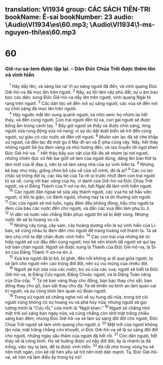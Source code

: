 translation: VI1934
group: CÁC SÁCH TIÊN-TRI
bookName: Ê-sai 
bookNumber: 23
audio: \Audio\VI1934\es\60.mp3; \Audio\VI1934\1-ms-nguyen-thi\es\60.mp3
-------

<div class="title"><h1>60</h1><h3>Giê-ru-sa-lem được lập lại. – Dân Đức Chúa Trời được thêm lên và vinh hiển</h3></div>
<span class="verse es_60_1"> <sup>1</sup> Hãy dấy lên, và sáng lòe ra! Vì sự sáng ngươi đã đến, và vinh quang Đức Giê-hô-va đã mọc lên trên ngươi. </span>
<span class="verse es_60_2"><sup>2</sup> Nầy, sự tối tăm vây phủ đất, sự u ám bao bọc các dân; song Đức Giê-hô-va dấy lên trên ngươi, vinh quang Ngài tỏ rạng trên ngươi. </span>
<span class="verse es_60_3"><sup>3</sup> Các dân tộc sẽ đến nơi sự sáng ngươi, các vua sẽ đến nơi sự chói sáng đã mọc lên trên ngươi. <br/></span>
<span class="verse es_60_4"> <sup>4</sup> Hãy ngước mắt lên xung quanh ngươi, và nhìn xem: họ nhóm lại hết thảy, và đến cùng ngươi, Con trai ngươi đến từ xa, con gái ngươi sẽ được bồng ẵm trong cánh tay. </span>
<span class="verse es_60_5"><sup>5</sup> Bấy giờ ngươi sẽ thấy và được chói sáng, lòng ngươi vừa rung động vừa nở nang; vì sự dư dật dưới biển sẽ trở đến cùng ngươi, sự giàu có các nước sẽ đến với ngươi. </span>
<span class="verse es_60_6"><sup>6</sup> Muôn vàn lạc đà sẽ che khắp xứ ngươi, cả đến lạc đà một gu ở Ma-đi-an và Ê-pha cũng vậy. Nầy, hết thảy những người Sê-ba đem vàng và nhũ hương đến, và rao truyền lời ngợi khen Đức Giê-hô-va. </span>
<span class="verse es_60_7"><sup>7</sup> Hết thảy bầy súc vật của Kê-đa sẽ nhóm lại nơi ngươi, những chiên đực xứ Nê-ba-giốt sẽ làm của ngươi dùng, dâng lên bàn thờ ta làm một của lễ đẹp ý, nên ta sẽ làm sáng nhà của sự vinh hiển ta. </span>
<span class="verse es_60_8"><sup>8</sup> Những kẻ bay như mây, giống chim bồ câu về cửa sổ mình, đó là ai? </span>
<span class="verse es_60_9"><sup>9</sup> Các cù lao chắc sẽ trông đợi ta, các tàu bè của Ta-rê-si trước nhứt đem con trai ngươi từ xa về, cùng với bạc vàng của họ, vì danh của Giê-hô-va Đức Chúa Trời ngươi, và vì Đấng Thánh của Y-sơ-ra-ên, bởi Ngài đã làm vinh hiển ngươi. <br/></span>
<span class="verse es_60_10"> <sup>10</sup> Các người dân ngoại sẽ sửa xây thành ngươi, các vua họ sẽ hầu việc ngươi; vì khi ta giận, có đánh ngươi, nhưng nay ta ra ơn thương xót ngươi. </span>
<span class="verse es_60_11"><sup>11</sup> Các cửa ngươi sẽ mở luôn, ngày đêm đều không đóng, hầu cho người ta đem của báu các nước đến cho ngươi, và dẫn các vua đến làm phu tù.<a data-toggle="tooltip" data-placement="bottom" title="Kh 21:25-26">⚓</a></span>
<span class="verse es_60_12"><sup>12</sup> Vì dân và nước nào chẳng thần phục ngươi thì sẽ bị diệt vong. Những nước đó sẽ bị hoang vu cả. <br/></span>
<span class="verse es_60_13"> <sup>13</sup> Những cây tùng, cây sam, cây hoàng dương vốn là sự vinh hiển của Li-ban, sẽ cùng nhau bị đem đến cho ngươi để trang hoàng nơi thánh ta. Ta sẽ làm cho chỗ ta đặt chân được vinh hiển. </span>
<span class="verse es_60_14"><sup>14</sup> Các con trai của những kẻ ức hiếp ngươi sẽ cúi đầu đến cùng ngươi; mọi kẻ vốn khinh dể ngươi sẽ quì lạy nơi bàn chân ngươi. Ngươi sẽ được xưng là Thành của Đức Giê-hô-va, là Si-ôn của Đấng Thánh Y-sơ-ra-ên.<a data-toggle="tooltip" data-placement="bottom" title="Kh 3:9">⚓</a><br/></span>
<span class="verse es_60_15"> <sup>15</sup> Xưa kia ngươi đã bị bỏ, bị ghét, đến nỗi không ai đi qua giữa ngươi, ta sẽ làm cho ngươi nên cao trọng đời đời, nên sự vui mừng của nhiều đời. <br/></span>
<span class="verse es_60_16"> <sup>16</sup> Ngươi sẽ hút sữa của các nước; bú vú của các vua; ngươi sẽ biết ta Đức Giê-hô-va, là Đấng Cứu ngươi, Đấng Chuộc ngươi, và là Đấng Toàn năng của Gia-cốp. </span>
<span class="verse es_60_17"><sup>17</sup> Ta sẽ ban vàng thay cho đồng, ban bạc thay cho sắt, ban đồng thay cho gỗ, ban sắt thay cho đá. Ta sẽ khiến sự bình an làm quan cai trị ngươi, và sự công bình làm quan xử đoán ngươi. <br/></span>
<span class="verse es_60_18"> <sup>18</sup> Trong xứ ngươi sẽ chẳng nghe nói về sự hung dữ nữa, trong bờ cõi ngươi cũng không có sự hoang vu và phá hủy nữa; nhưng ngươi sẽ gọi tường mình là “Cứu rỗi,” cửa mình là “Ngợi khen.” </span>
<span class="verse es_60_19"><sup>19</sup> Ngươi sẽ chẳng nhờ mặt trời soi sáng ban ngày nữa, và cũng chẳng còn nhờ mặt trăng chiếu sáng ban đêm; nhưng Đức Giê-hô-va sẽ làm sự sáng đời đời cho ngươi, Đức Chúa Trời ngươi sẽ làm vinh quang cho ngươi.<a data-toggle="tooltip" data-placement="bottom" title="Kh 21:23; 22:5">⚓</a></span>
<span class="verse es_60_20"><sup>20</sup> Mặt trời của ngươi không lặn nữa; mặt trăng chẳng còn khuyết, vì Đức Giê-hô-va sẽ là sự sáng đời đời cho ngươi, những ngày sầu thảm của ngươi đã hết rồi. </span>
<span class="verse es_60_21"><sup>21</sup> Còn dân ngươi, hết thảy sẽ là công bình. Họ sẽ hưởng được xứ nầy đời đời; ấy là nhánh ta đã trồng, việc tay ta làm, để ta được vinh hiển. </span>
<span class="verse es_60_22"><sup>22</sup> Kẻ rất nhỏ trong vòng họ sẽ nên một ngàn, còn kẻ rất hèn yếu sẽ trở nên một dân mạnh. Ta, Đức Giê-hô-va, sẽ nôn nả làm điều ấy trong kỳ nó! <br/></span>
